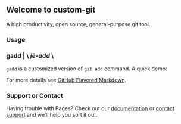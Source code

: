 ## Welcome to custom-git

A high productivity, open source, general-purpose git tool.

### Usage

### gadd | \\ *j**ē**-add* \\
`gadd` is a customized version of `git add` command.
A quick demo:
<div>
    <script id="asciicast-vWsQk9p9LDeu92PjQhMD0my9i" src="https://asciinema.org/a/vWsQk9p9LDeu92PjQhMD0my9i.js" async data-cols="100" data-rows="30"></script>
</div>

For more details see [GitHub Flavored Markdown](https://guides.github.com/features/mastering-markdown/).

### Support or Contact

Having trouble with Pages? Check out our [documentation](https://docs.github.com/categories/github-pages-basics/) or [contact support](https://support.github.com/contact) and we’ll help you sort it out.
